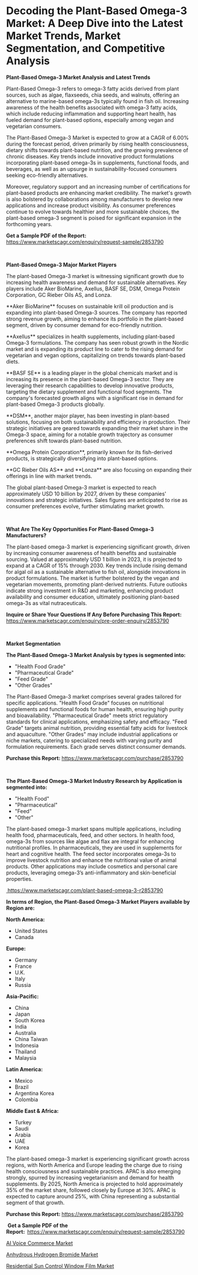 <p><h1>Decoding the Plant-Based Omega-3 Market: A Deep Dive into the Latest Market Trends, Market Segmentation, and Competitive Analysis</h1></p><p><strong>Plant-Based Omega-3 Market Analysis and Latest Trends</strong></p>
<p><p>Plant-Based Omega-3 refers to omega-3 fatty acids derived from plant sources, such as algae, flaxseeds, chia seeds, and walnuts, offering an alternative to marine-based omega-3s typically found in fish oil. Increasing awareness of the health benefits associated with omega-3 fatty acids, which include reducing inflammation and supporting heart health, has fueled demand for plant-based options, especially among vegan and vegetarian consumers.</p><p>The Plant-Based Omega-3 Market is expected to grow at a CAGR of 6.00% during the forecast period, driven primarily by rising health consciousness, dietary shifts towards plant-based nutrition, and the growing prevalence of chronic diseases. Key trends include innovative product formulations incorporating plant-based omega-3s in supplements, functional foods, and beverages, as well as an upsurge in sustainability-focused consumers seeking eco-friendly alternatives. </p><p>Moreover, regulatory support and an increasing number of certifications for plant-based products are enhancing market credibility. The market's growth is also bolstered by collaborations among manufacturers to develop new applications and increase product visibility. As consumer preferences continue to evolve towards healthier and more sustainable choices, the plant-based omega-3 segment is poised for significant expansion in the forthcoming years.</p></p>
<p><strong>Get a Sample PDF of the Report:&nbsp;</strong> <a href="https://www.marketscagr.com/enquiry/request-sample/2853790?utm_campaign=2138&utm_medium=2&utm_source=Github&utm_content=ia&utm_term=12032025&utm_id=plant-based-omega-3">https://www.marketscagr.com/enquiry/request-sample/2853790</a></p>
<p>&nbsp;</p>
<p><strong>Plant-Based Omega-3 Major Market Players</strong></p>
<p><p>The plant-based Omega-3 market is witnessing significant growth due to increasing health awareness and demand for sustainable alternatives. Key players include Aker BioMarine, Axellus, BASF SE, DSM, Omega Protein Corporation, GC Rieber Oils AS, and Lonza.</p><p>**Aker BioMarine** focuses on sustainable krill oil production and is expanding into plant-based Omega-3 sources. The company has reported strong revenue growth, aiming to enhance its portfolio in the plant-based segment, driven by consumer demand for eco-friendly nutrition.</p><p>**Axellus** specializes in health supplements, including plant-based Omega-3 formulations. The company has seen robust growth in the Nordic market and is expanding its product line to cater to the rising demand for vegetarian and vegan options, capitalizing on trends towards plant-based diets.</p><p>**BASF SE** is a leading player in the global chemicals market and is increasing its presence in the plant-based Omega-3 sector. They are leveraging their research capabilities to develop innovative products, targeting the dietary supplement and functional food segments. The company's forecasted growth aligns with a significant rise in demand for plant-based Omega-3 products globally.</p><p>**DSM**, another major player, has been investing in plant-based solutions, focusing on both sustainability and efficiency in production. Their strategic initiatives are geared towards expanding their market share in the Omega-3 space, aiming for a notable growth trajectory as consumer preferences shift towards plant-based nutrition.</p><p>**Omega Protein Corporation**, primarily known for its fish-derived products, is strategically diversifying into plant-based options. </p><p>**GC Rieber Oils AS** and **Lonza** are also focusing on expanding their offerings in line with market trends.</p><p>The global plant-based Omega-3 market is expected to reach approximately USD 10 billion by 2027, driven by these companies' innovations and strategic initiatives. Sales figures are anticipated to rise as consumer preferences evolve, further stimulating market growth.</p></p>
<p>&nbsp;</p>
<p><strong>What Are The Key Opportunities For Plant-Based Omega-3 Manufacturers?</strong></p>
<p><p>The plant-based omega-3 market is experiencing significant growth, driven by increasing consumer awareness of health benefits and sustainable sourcing. Valued at approximately USD 1 billion in 2023, it is projected to expand at a CAGR of 15% through 2030. Key trends include rising demand for algal oil as a sustainable alternative to fish oil, alongside innovations in product formulations. The market is further bolstered by the vegan and vegetarian movements, promoting plant-derived nutrients. Future outlooks indicate strong investment in R&D and marketing, enhancing product availability and consumer education, ultimately positioning plant-based omega-3s as vital nutraceuticals.</p></p>
<p><strong>Inquire or Share Your Questions If Any Before Purchasing This Report:</strong> <a href="https://www.marketscagr.com/enquiry/pre-order-enquiry/2853790?utm_campaign=2138&utm_medium=2&utm_source=Github&utm_content=ia&utm_term=12032025&utm_id=plant-based-omega-3">https://www.marketscagr.com/enquiry/pre-order-enquiry/2853790</a></p>
<p>&nbsp;</p>
<p><strong>Market Segmentation</strong></p>
<p><strong>The Plant-Based Omega-3 Market Analysis by types is segmented into:</strong></p>
<p><ul><li>"Health Food Grade"</li><li>"Pharmaceutical Grade"</li><li>"Feed Grade"</li><li>"Other Grades"</li></ul></p>
<p><p>The Plant-Based Omega-3 market comprises several grades tailored for specific applications. "Health Food Grade" focuses on nutritional supplements and functional foods for human health, ensuring high purity and bioavailability. "Pharmaceutical Grade" meets strict regulatory standards for clinical applications, emphasizing safety and efficacy. "Feed Grade" targets animal nutrition, providing essential fatty acids for livestock and aquaculture. "Other Grades" may include industrial applications or niche markets, catering to specialized needs with varying purity and formulation requirements. Each grade serves distinct consumer demands.</p></p>
<p><strong>Purchase this Report:&nbsp;</strong><a href="https://www.marketscagr.com/purchase/2853790?utm_campaign=2138&utm_medium=2&utm_source=Github&utm_content=ia&utm_term=12032025&utm_id=plant-based-omega-3">https://www.marketscagr.com/purchase/2853790</a></p>
<p>&nbsp;</p>
<p><strong>The Plant-Based Omega-3 Market Industry Research by Application is segmented into:</strong></p>
<p><ul><li>"Health Food"</li><li>"Pharmaceutical"</li><li>"Feed"</li><li>"Other"</li></ul></p>
<p><p>The plant-based omega-3 market spans multiple applications, including health food, pharmaceuticals, feed, and other sectors. In health food, omega-3s from sources like algae and flax are integral for enhancing nutritional profiles. In pharmaceuticals, they are used in supplements for heart and cognitive health. The feed sector incorporates omega-3s to improve livestock nutrition and enhance the nutritional value of animal products. Other applications may include cosmetics and personal care products, leveraging omega-3’s anti-inflammatory and skin-beneficial properties.</p></p>
<p><a href="https://www.marketscagr.com/plant-based-omega-3-r2853790?utm_campaign=2138&utm_medium=2&utm_source=Github&utm_content=ia&utm_term=12032025&utm_id=plant-based-omega-3">&nbsp;https://www.marketscagr.com/plant-based-omega-3-r2853790</a></p>
<p><strong>In terms of Region, the Plant-Based Omega-3 Market Players available by Region are:</strong></p>
<p>
    <p> <strong> North America: </strong>
        <ul>
            <li>United States</li>
            <li>Canada</li>
        </ul>
        </p> 
    <p> <strong> Europe: </strong>
        <ul>
            <li>Germany</li>
            <li>France</li>
            <li>U.K.</li>
            <li>Italy</li>
            <li>Russia</li>
        </ul>
        </p> 
    <p> <strong> Asia-Pacific: </strong>
        <ul>
            <li>China</li>
            <li>Japan</li>
            <li>South Korea</li>
            <li>India</li>
            <li>Australia</li>
            <li>China Taiwan</li>
            <li>Indonesia</li>
            <li>Thailand</li>
            <li>Malaysia</li>
        </ul>
        </p> 
    <p> <strong> Latin America: </strong>
        <ul>
            <li>Mexico</li>
            <li>Brazil</li>
            <li>Argentina Korea</li>
            <li>Colombia</li>
        </ul>
        </p> 
    <p> <strong> Middle East & Africa: </strong>
        <ul>
            <li>Turkey</li>
            <li>Saudi</li>
            <li>Arabia</li>
            <li>UAE</li>
            <li>Korea</li>
        </ul>
    </p>
    </p>
<p><p>The plant-based omega-3 market is experiencing significant growth across regions, with North America and Europe leading the charge due to rising health consciousness and sustainable practices. APAC is also emerging strongly, spurred by increasing vegetarianism and demand for health supplements. By 2025, North America is projected to hold approximately 35% of the market share, followed closely by Europe at 30%. APAC is expected to capture around 25%, with China representing a substantial segment of that growth.</p></p>
<p><strong>Purchase this Report: </strong><a href="https://www.marketscagr.com/purchase/2853790?utm_campaign=2138&utm_medium=2&utm_source=Github&utm_content=ia&utm_term=12032025&utm_id=plant-based-omega-3">https://www.marketscagr.com/purchase/2853790</a></p>
<p>&nbsp;<strong>Get a Sample PDF of the Report:&nbsp;&nbsp;</strong><a href="https://www.marketscagr.com/enquiry/request-sample/2853790?utm_campaign=2138&utm_medium=2&utm_source=Github&utm_content=ia&utm_term=12032025&utm_id=plant-based-omega-3">https://www.marketscagr.com/enquiry/request-sample/2853790</a></p>
<p><strong></strong></p>
<p><p><a href="https://github.com/claracpegios/Market-Research-Report-List-1/blob/main/ai-voice-commerce-market.md?utm_campaign=2138&utm_medium=2&utm_source=Github&utm_content=ia&utm_term=12032025&utm_id=plant-based-omega-3">AI Voice Commerce Market</a></p><p><a href="https://github.com/damjiederyd/Market-Research-Report-List-1/blob/main/anhydrous-hydrogen-bromide-market.md?utm_campaign=2138&utm_medium=2&utm_source=Github&utm_content=ia&utm_term=12032025&utm_id=plant-based-omega-3">Anhydrous Hydrogen Bromide Market</a></p><p><a href="https://github.com/failarustic/Market-Research-Report-List-1/blob/main/residential-sun-control-window-film-market.md?utm_campaign=2138&utm_medium=2&utm_source=Github&utm_content=ia&utm_term=12032025&utm_id=plant-based-omega-3">Residential Sun Control Window Film Market</a></p></p>
